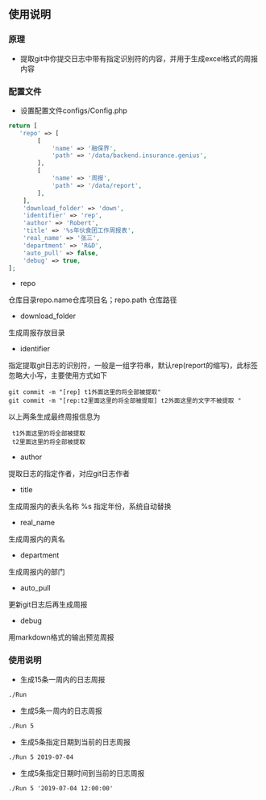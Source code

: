 ## 使用说明

### 原理

- 提取git中你提交日志中带有指定识别符的内容，并用于生成excel格式的周报内容

### 配置文件

- 设置配置文件configs/Config.php

```php
return [
   'repo' => [
        [
            'name' => '融保界',
            'path' => '/data/backend.insurance.genius',
        ],
        [
            'name' => '周报',
            'path' => '/data/report',
        ],
    ],
    'download_folder' => 'down',
    'identifier' => 'rep',
    'author' => 'Robert',
    'title' => '%s年伙食团工作周报表',
    'real_name' => '张三',
    'department' => 'R&D',
    'auto_pull' => false,
    'debug' => true,
];
```
 

- repo  

仓库目录repo.name仓库项目名；repo.path 仓库路径

- download_folder

生成周报存放目录

- identifier

指定提取git日志的识别符，一般是一组字符串，默认rep(report的缩写)，此标签忽略大小写，主要使用方式如下

```
git commit -m "[rep] t1外面这里的将全部被提取"
git commit -m "[rep:t2里面这里的将全部被提取] t2外面这里的文字不被提取 "
```
 以上两条生成最终周报信息为

```
 t1外面这里的将全部被提取
 t2里面这里的将全部被提取
```

- author

提取日志的指定作者，对应git日志作者

- title

生成周报内的表头名称 %s 指定年份，系统自动替换

- real_name

生成周报内的真名

- department

生成周报内的部门

- auto_pull

更新git日志后再生成周报

- debug

用markdown格式的输出预览周报

### 使用说明

- 生成15条一周内的日志周报

```
./Run
```

- 生成5条一周内的日志周报

```
./Run 5
```

- 生成5条指定日期到当前的日志周报

```
./Run 5 2019-07-04
```

- 生成5条指定日期时间到当前的日志周报

```
./Run 5 '2019-07-04 12:00:00'
```